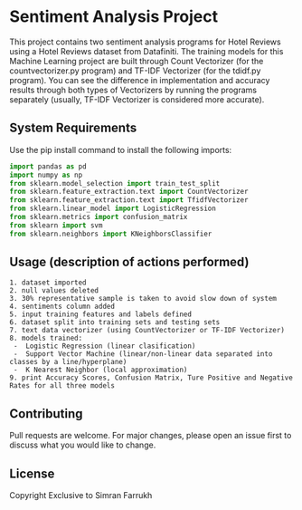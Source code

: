 # Sentiment Analysis Project
This project contains two sentiment analysis programs for Hotel Reviews using a Hotel Reviews dataset from Datafiniti. The training models for this Machine Learning project are built through Count Vectorizer (for the countvectorizer.py program) and TF-IDF Vectorizer (for the tdidf.py program). You can see the difference in implementation and accuracy results through both types of Vectorizers by running the programs separately (usually, TF-IDF Vectorizer is considered more accurate).

## System  Requirements
Use the pip install command to install the following imports:
```python
import pandas as pd
import numpy as np
from sklearn.model_selection import train_test_split
from sklearn.feature_extraction.text import CountVectorizer
from sklearn.feature_extraction.text import TfidfVectorizer
from sklearn.linear_model import LogisticRegression
from sklearn.metrics import confusion_matrix
from sklearn import svm
from sklearn.neighbors import KNeighborsClassifier
```

## Usage (description of actions performed)
```
1. dataset imported
2. null values deleted
3. 30% representative sample is taken to avoid slow down of system
4. sentiments column added
5. input training features and labels defined
6. dataset split into training sets and testing sets
7. text data vectorizer (using CountVectorizer or TF-IDF Vectorizer)
8. models trained:
 -  Logistic Regression (linear clasification)
 -  Support Vector Machine (linear/non-linear data separated into classes by a line/hyperplane)
 -  K Nearest Neighbor (local approximation)
9. print Accuracy Scores, Confusion Matrix, Ture Positive and Negative Rates for all three models

```

## Contributing
Pull requests are welcome. For major changes, please open an issue first to discuss what you would like to change.

## License
Copyright Exclusive to Simran Farrukh
